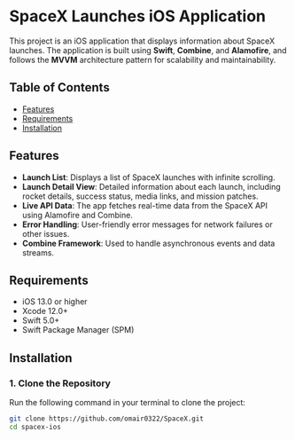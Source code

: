 # SpaceX Launches iOS Application

This project is an iOS application that displays information about SpaceX launches. The application is built using **Swift**, **Combine**, and **Alamofire**, and follows the **MVVM** architecture pattern for scalability and maintainability.

## Table of Contents

- [Features](#features)
- [Requirements](#requirements)
- [Installation](#installation)

## Features

- **Launch List**: Displays a list of SpaceX launches with infinite scrolling.
- **Launch Detail View**: Detailed information about each launch, including rocket details, success status, media links, and mission patches.
- **Live API Data**: The app fetches real-time data from the SpaceX API using Alamofire and Combine.
- **Error Handling**: User-friendly error messages for network failures or other issues.
- **Combine Framework**: Used to handle asynchronous events and data streams.

## Requirements

- iOS 13.0 or higher
- Xcode 12.0+
- Swift 5.0+
- Swift Package Manager (SPM)

## Installation

### 1. Clone the Repository

Run the following command in your terminal to clone the project:

```bash
git clone https://github.com/omair0322/SpaceX.git
cd spacex-ios
